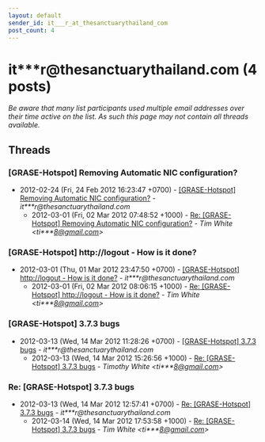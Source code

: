 ```yaml
---
layout: default
sender_id: it___r_at_thesanctuarythailand_com
post_count: 4
---
```


# it***r<span>@</span>thesanctuarythailand.com (4 posts)

_Be aware that many list participants used multiple email addresses over their time active on the list. As such this page may not contain all threads available._

## Threads

### [GRASE-Hotspot] Removing Automatic NIC configuration?
+ 2012-02-24 (Fri, 24 Feb 2012 16:23:47 +0700) - [[GRASE-Hotspot] Removing Automatic NIC configuration?](/archive/2012/02/e1c3150095147a553188b215c9bff99817bf99bdf2d40d867a3b5429bf17445e) - _it***r@thesanctuarythailand.com_
  + 2012-03-01 (Fri, 02 Mar 2012 07:48:52 +1000) - [Re: [GRASE-Hotspot] Removing Automatic NIC configuration?](/archive/2012/03/2b7d9f609dd913dbc7ec02bf9876ca16e1b3bfd4447001d0ef107769278bf5bf) - _Tim White \<ti***8@gmail.com\>_

### [GRASE-Hotspot] http://logout - How is it done?
+ 2012-03-01 (Thu, 01 Mar 2012 23:47:50 +0700) - [[GRASE-Hotspot] http://logout - How is it done?](/archive/2012/03/05401fc877da0470b8c7f4775960dad40d94fc0faac50a982f70a3babb171ee3) - _it***r@thesanctuarythailand.com_
  + 2012-03-01 (Fri, 02 Mar 2012 08:06:15 +1000) - [Re: [GRASE-Hotspot] http://logout - How is it done?](/archive/2012/03/be23e9c79dc7c4c66eaaad964f898b1ab5bf26c941b73f6955140fb6578b8e4e) - _Tim White \<ti***8@gmail.com\>_

### [GRASE-Hotspot] 3.7.3 bugs
+ 2012-03-13 (Wed, 14 Mar 2012 11:28:26 +0700) - [[GRASE-Hotspot] 3.7.3 bugs](/archive/2012/03/9976e4c550e49acb2255bae3e71c2cdec58ed1fa750472e2dc01ddaf0e559db8) - _it***r@thesanctuarythailand.com_
  + 2012-03-13 (Wed, 14 Mar 2012 15:26:56 +1000) - [Re: [GRASE-Hotspot] 3.7.3 bugs](/archive/2012/03/66f3cfc055c96b8dd48b9d1ed0beb5f1295822d0adaa1cc0f0e002d62cd0a9bc) - _Timothy White \<ti***8@gmail.com\>_

### Re: [GRASE-Hotspot] 3.7.3 bugs
+ 2012-03-13 (Wed, 14 Mar 2012 12:57:41 +0700) - [Re: [GRASE-Hotspot] 3.7.3 bugs](/archive/2012/03/501a0fb87ac9b917a300c702a9857c12fed79ffecc380d12d4887f309b161506) - _it***r@thesanctuarythailand.com_
  + 2012-03-14 (Wed, 14 Mar 2012 17:53:58 +1000) - [Re: [GRASE-Hotspot] 3.7.3 bugs](/archive/2012/03/80b438a18eb6cc9dd86fc5aff53f9bf2fa838b72c6b01b47e1091e82dea87d7a) - _Tim White \<ti***8@gmail.com\>_

